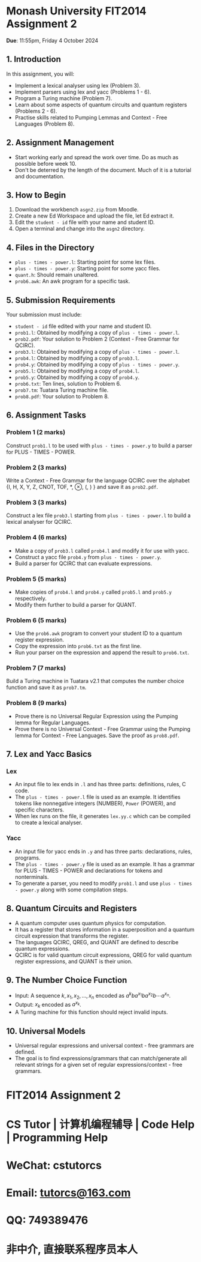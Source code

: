 # Monash University FIT2014 Assignment 2

**Due**: 11:55pm, Friday 4 October 2024

## 1. Introduction
In this assignment, you will:
- Implement a lexical analyser using lex (Problem 3).
- Implement parsers using lex and yacc (Problems 1 - 6).
- Program a Turing machine (Problem 7).
- Learn about some aspects of quantum circuits and quantum registers (Problems 2 - 6).
- Practise skills related to Pumping Lemmas and Context - Free Languages (Problem 8).

## 2. Assignment Management
- Start working early and spread the work over time. Do as much as possible before week 10.
- Don't be deterred by the length of the document. Much of it is a tutorial and documentation.

## 3. How to Begin
1. Download the workbench `asgn2.zip` from Moodle.
2. Create a new Ed Workspace and upload the file, let Ed extract it.
3. Edit the `student - id` file with your name and student ID.
4. Open a terminal and change into the `asgn2` directory.

## 4. Files in the Directory
- `plus - times - power.l`: Starting point for some lex files.
- `plus - times - power.y`: Starting point for some yacc files.
- `quant.h`: Should remain unaltered.
- `prob6.awk`: An awk program for a specific task.

## 5. Submission Requirements
Your submission must include:
- `student - id` file edited with your name and student ID.
- `prob1.l`: Obtained by modifying a copy of `plus - times - power.l`.
- `prob2.pdf`: Your solution to Problem 2 (Context - Free Grammar for QCIRC).
- `prob3.l`: Obtained by modifying a copy of `plus - times - power.l`.
- `prob4.l`: Obtained by modifying a copy of `prob3.l`.
- `prob4.y`: Obtained by modifying a copy of `plus - times - power.y`.
- `prob5.l`: Obtained by modifying a copy of `prob4.l`.
- `prob5.y`: Obtained by modifying a copy of `prob4.y`.
- `prob6.txt`: Ten lines, solution to Problem 6.
- `prob7.tm`: Tuatara Turing machine file.
- `prob8.pdf`: Your solution to Problem 8.

## 6. Assignment Tasks

### Problem 1 (2 marks)
Construct `prob1.l` to be used with `plus - times - power.y` to build a parser for PLUS - TIMES - POWER.

### Problem 2 (3 marks)
Write a Context - Free Grammar for the language QCIRC over the alphabet {I, H, X, Y, Z, CNOT, TOF, *, ⊗, (, ) } and save it as `prob2.pdf`.

### Problem 3 (3 marks)
Construct a lex file `prob3.l` starting from `plus - times - power.l` to build a lexical analyser for QCIRC.

### Problem 4 (6 marks)
- Make a copy of `prob3.l` called `prob4.l` and modify it for use with yacc.
- Construct a yacc file `prob4.y` from `plus - times - power.y`.
- Build a parser for QCIRC that can evaluate expressions.

### Problem 5 (5 marks)
- Make copies of `prob4.l` and `prob4.y` called `prob5.l` and `prob5.y` respectively.
- Modify them further to build a parser for QUANT.

### Problem 6 (5 marks)
- Use the `prob6.awk` program to convert your student ID to a quantum register expression.
- Copy the expression into `prob6.txt` as the first line.
- Run your parser on the expression and append the result to `prob6.txt`.

### Problem 7 (7 marks)
Build a Turing machine in Tuatara v2.1 that computes the number choice function and save it as `prob7.tm`.

### Problem 8 (9 marks)
- Prove there is no Universal Regular Expression using the Pumping lemma for Regular Languages.
- Prove there is no Universal Context - Free Grammar using the Pumping lemma for Context - Free Languages. Save the proof as `prob8.pdf`.

## 7. Lex and Yacc Basics

### Lex
- An input file to lex ends in `.l` and has three parts: definitions, rules, C code.
- The `plus - times - power.l` file is used as an example. It identifies tokens like nonnegative integers (NUMBER), `Power` (POWER), and specific characters.
- When lex runs on the file, it generates `lex.yy.c` which can be compiled to create a lexical analyser.

### Yacc
- An input file for yacc ends in `.y` and has three parts: declarations, rules, programs.
- The `plus - times - power.y` file is used as an example. It has a grammar for PLUS - TIMES - POWER and declarations for tokens and nonterminals.
- To generate a parser, you need to modify `prob1.l` and use `plus - times - power.y` along with some compilation steps.

## 8. Quantum Circuits and Registers
- A quantum computer uses quantum physics for computation.
- It has a register that stores information in a superposition and a quantum circuit expression that transforms the register.
- The languages QCIRC, QREG, and QUANT are defined to describe quantum expressions.
- QCIRC is for valid quantum circuit expressions, QREG for valid quantum register expressions, and QUANT is their union.

## 9. The Number Choice Function
- Input: A sequence $k, x_{1}, x_{2},..., x_{n}$ encoded as $a^{k}ba^{x_{1}}ba^{x_{2}}b\cdots a^{x_{n}}$.
- Output: $x_{k}$ encoded as $a^{x_{k}}$.
- A Turing machine for this function should reject invalid inputs.

## 10. Universal Models
- Universal regular expressions and universal context - free grammars are defined.
- The goal is to find expressions/grammars that can match/generate all relevant strings for a given set of regular expressions/context - free grammars.
# FIT2014 Assignment 2

# CS Tutor | 计算机编程辅导 | Code Help | Programming Help

# WeChat: cstutorcs

# Email: tutorcs@163.com

# QQ: 749389476

# 非中介, 直接联系程序员本人
